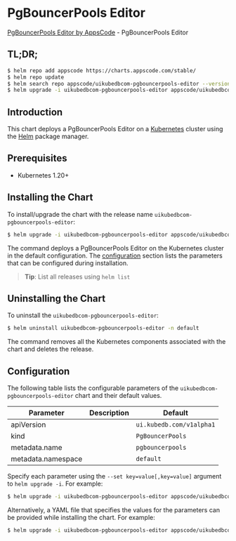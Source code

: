 # PgBouncerPools Editor

[PgBouncerPools Editor by AppsCode](https://appscode.com) - PgBouncerPools Editor

## TL;DR;

```bash
$ helm repo add appscode https://charts.appscode.com/stable/
$ helm repo update
$ helm search repo appscode/uikubedbcom-pgbouncerpools-editor --version=v0.17.0
$ helm upgrade -i uikubedbcom-pgbouncerpools-editor appscode/uikubedbcom-pgbouncerpools-editor -n default --create-namespace --version=v0.17.0
```

## Introduction

This chart deploys a PgBouncerPools Editor on a [Kubernetes](http://kubernetes.io) cluster using the [Helm](https://helm.sh) package manager.

## Prerequisites

- Kubernetes 1.20+

## Installing the Chart

To install/upgrade the chart with the release name `uikubedbcom-pgbouncerpools-editor`:

```bash
$ helm upgrade -i uikubedbcom-pgbouncerpools-editor appscode/uikubedbcom-pgbouncerpools-editor -n default --create-namespace --version=v0.17.0
```

The command deploys a PgBouncerPools Editor on the Kubernetes cluster in the default configuration. The [configuration](#configuration) section lists the parameters that can be configured during installation.

> **Tip**: List all releases using `helm list`

## Uninstalling the Chart

To uninstall the `uikubedbcom-pgbouncerpools-editor`:

```bash
$ helm uninstall uikubedbcom-pgbouncerpools-editor -n default
```

The command removes all the Kubernetes components associated with the chart and deletes the release.

## Configuration

The following table lists the configurable parameters of the `uikubedbcom-pgbouncerpools-editor` chart and their default values.

|     Parameter      | Description |               Default               |
|--------------------|-------------|-------------------------------------|
| apiVersion         |             | <code>ui.kubedb.com/v1alpha1</code> |
| kind               |             | <code>PgBouncerPools</code>         |
| metadata.name      |             | <code>pgbouncerpools</code>         |
| metadata.namespace |             | <code>default</code>                |


Specify each parameter using the `--set key=value[,key=value]` argument to `helm upgrade -i`. For example:

```bash
$ helm upgrade -i uikubedbcom-pgbouncerpools-editor appscode/uikubedbcom-pgbouncerpools-editor -n default --create-namespace --version=v0.17.0 --set apiVersion=ui.kubedb.com/v1alpha1
```

Alternatively, a YAML file that specifies the values for the parameters can be provided while
installing the chart. For example:

```bash
$ helm upgrade -i uikubedbcom-pgbouncerpools-editor appscode/uikubedbcom-pgbouncerpools-editor -n default --create-namespace --version=v0.17.0 --values values.yaml
```
